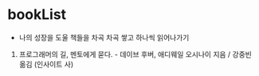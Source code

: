 # bookList
+ 나의 성장을 도울 책들을 차곡 차곡 쌓고 하나씩 읽어나가기


1. 프로그래머의 길, 멘토에게 묻다. - 데이브 후버, 애디웨일 오시나이 지음 / 강중빈 옮김 (인사이트 사)
